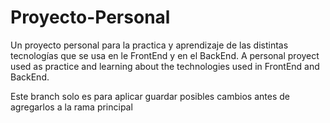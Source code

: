 # Proyecto-Personal
Un proyecto personal para la practica y aprendizaje de las distintas tecnologías que se usa en le FrontEnd y en el BackEnd.  A personal proyect used as practice and learning about the technologies used in FrontEnd and BackEnd.

Este branch solo es para aplicar guardar posibles cambios antes de agregarlos a la rama principal
